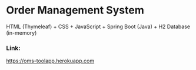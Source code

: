# Order Management System
HTML (Thymeleaf) + CSS + JavaScript + Spring Boot (Java) + H2 Database (in-memory)

### Link:
https://oms-toolapp.herokuapp.com
